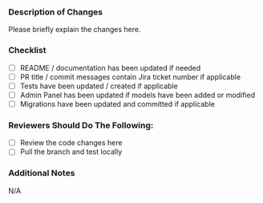 ### Description of Changes
Please briefly explain the changes here.

### Checklist
- [ ] README / documentation has been updated if needed
- [ ] PR title / commit messages contain Jira ticket number if applicable
- [ ] Tests have been updated / created if applicable
- [ ] Admin Panel has been updated if models have been added or modified
- [ ] Migrations have been updated and committed if applicable

### Reviewers Should Do The Following:
- [ ] Review the code changes here
- [ ] Pull the branch and test locally

### Additional Notes
N/A
